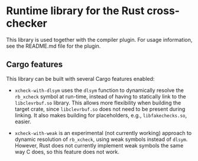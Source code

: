 # Runtime library for the Rust cross-checker

This library is used together with the compiler plugin.
For usage information, see the README.md file for the plugin.

## Cargo features
This library can be built with several Cargo features enabled:
  * `xcheck-with-dlsym` uses the `dlsym` function to dynamically resolve the
    `rb_xcheck` symbol at run-time, instead of having to statically link to the
    `libclevrbuf.so` library. This allows more flexibility when building the
target crate, since `libclevrbuf.so` does not need to be present during
linking. It also makes building for placeholders, e.g., `libfakechecks.so`,
easier.

  * `xcheck-with-weak` is an experimental (not currently working) approach to
    dynamic resolution of `rb_xcheck`, using weak symbols instead of `dlsym`.
However, Rust does not currently implement weak symbols the same way C does, so
this feature does not work.

